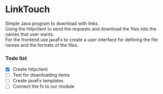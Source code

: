 # LinkTouch

Simple Java program to download with links.<br />
Using the httpclient to send the requests and download the files into the names that user wants.<br />
For the frontend use javaFx to create a user interface for defining the file names and the formats of the files.<br />


### Todo list
- [x] Create httpclient
- [ ] Test for downloading items
- [ ] Create javaFx templates
- [ ] Connect the fx to our module

